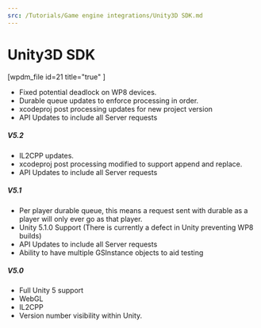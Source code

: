 ```yaml
---
src: /Tutorials/Game engine integrations/Unity3D SDK.md
---
```


# Unity3D SDK

[wpdm_file id=21 title="true" ]

  * Fixed potential deadlock on WP8 devices.
  * Durable queue updates to enforce processing in order.
  * xcodeproj post processing updates for new project version
  * API Updates to include all Server requests

##### V5.2

  * IL2CPP updates.
  * xcodeproj post processing modified to support append and replace.
  * API Updates to include all Server requests

##### V5.1

  * Per player durable queue, this means a request sent with durable as a player will only ever go as that player.
  * Unity 5.1.0 Support (There is currently a defect in Unity preventing WP8 builds)
  * API Updates to include all Server requests
  * Ability to have multiple GSInstance objects to aid testing

##### V5.0

  * Full Unity 5 support
  * WebGL
  * IL2CPP
  * Version number visibility within Unity.

